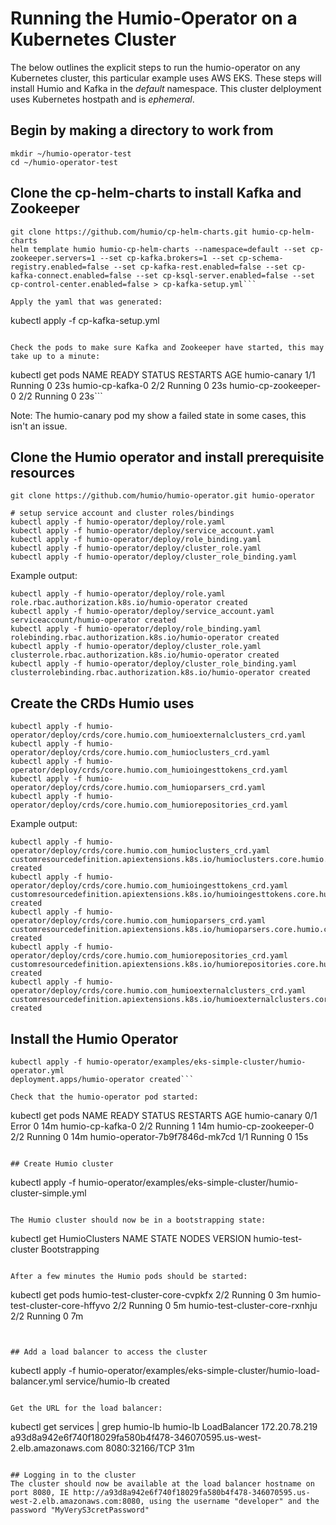 # Running the Humio-Operator on a Kubernetes Cluster

The below outlines the explicit steps to run the humio-operator on any Kubernetes cluster, this particular example uses AWS EKS. These steps will install Humio and Kafka in the *default* namespace. This cluster delployment uses Kubernetes hostpath and is *ephemeral*. 

## Begin by making a directory to work from
```
mkdir ~/humio-operator-test
cd ~/humio-operator-test
```

## Clone the cp-helm-charts to install Kafka and Zookeeper

```
git clone https://github.com/humio/cp-helm-charts.git humio-cp-helm-charts
helm template humio humio-cp-helm-charts --namespace=default --set cp-zookeeper.servers=1 --set cp-kafka.brokers=1 --set cp-schema-registry.enabled=false --set cp-kafka-rest.enabled=false --set cp-kafka-connect.enabled=false --set cp-ksql-server.enabled=false --set cp-control-center.enabled=false > cp-kafka-setup.yml```

Apply the yaml that was generated:
```
kubectl apply -f cp-kafka-setup.yml 
```

Check the pods to make sure Kafka and Zookeeper have started, this may take up to a minute:
```
kubectl get pods
NAME                   READY   STATUS    RESTARTS   AGE
humio-canary           1/1     Running   0          23s
humio-cp-kafka-0       2/2     Running   0          23s
humio-cp-zookeeper-0   2/2     Running   0          23s```

Note: The humio-canary pod my show a failed state in some cases, this isn't an issue.

## Clone the Humio operator and install prerequisite resources
```
git clone https://github.com/humio/humio-operator.git humio-operator

# setup service account and cluster roles/bindings
kubectl apply -f humio-operator/deploy/role.yaml
kubectl apply -f humio-operator/deploy/service_account.yaml
kubectl apply -f humio-operator/deploy/role_binding.yaml
kubectl apply -f humio-operator/deploy/cluster_role.yaml
kubectl apply -f humio-operator/deploy/cluster_role_binding.yaml
```

Example output:
```
kubectl apply -f humio-operator/deploy/role.yaml
role.rbac.authorization.k8s.io/humio-operator created
kubectl apply -f humio-operator/deploy/service_account.yaml
serviceaccount/humio-operator created
kubectl apply -f humio-operator/deploy/role_binding.yaml
rolebinding.rbac.authorization.k8s.io/humio-operator created
kubectl apply -f humio-operator/deploy/cluster_role.yaml
clusterrole.rbac.authorization.k8s.io/humio-operator created
kubectl apply -f humio-operator/deploy/cluster_role_binding.yaml
clusterrolebinding.rbac.authorization.k8s.io/humio-operator created
```

## Create the CRDs Humio uses
```
kubectl apply -f humio-operator/deploy/crds/core.humio.com_humioexternalclusters_crd.yaml
kubectl apply -f humio-operator/deploy/crds/core.humio.com_humioclusters_crd.yaml
kubectl apply -f humio-operator/deploy/crds/core.humio.com_humioingesttokens_crd.yaml
kubectl apply -f humio-operator/deploy/crds/core.humio.com_humioparsers_crd.yaml
kubectl apply -f humio-operator/deploy/crds/core.humio.com_humiorepositories_crd.yaml
```

Example output:
```
kubectl apply -f humio-operator/deploy/crds/core.humio.com_humioclusters_crd.yaml
customresourcedefinition.apiextensions.k8s.io/humioclusters.core.humio.com created
kubectl apply -f humio-operator/deploy/crds/core.humio.com_humioingesttokens_crd.yaml
customresourcedefinition.apiextensions.k8s.io/humioingesttokens.core.humio.com created
kubectl apply -f humio-operator/deploy/crds/core.humio.com_humioparsers_crd.yaml
customresourcedefinition.apiextensions.k8s.io/humioparsers.core.humio.com created
kubectl apply -f humio-operator/deploy/crds/core.humio.com_humiorepositories_crd.yaml
customresourcedefinition.apiextensions.k8s.io/humiorepositories.core.humio.com created
kubectl apply -f humio-operator/deploy/crds/core.humio.com_humioexternalclusters_crd.yaml
customresourcedefinition.apiextensions.k8s.io/humioexternalclusters.core.humio.com created
```

## Install the Humio Operator
```
kubectl apply -f humio-operator/examples/eks-simple-cluster/humio-operator.yml
deployment.apps/humio-operator created```

Check that the humio-operator pod started:
```
kubectl get pods 
NAME                             READY   STATUS    RESTARTS   AGE
humio-canary                     0/1     Error     0          14m
humio-cp-kafka-0                 2/2     Running   1          14m
humio-cp-zookeeper-0             2/2     Running   0          14m
humio-operator-7b9f7846d-mk7cd   1/1     Running   0          15s
```

## Create Humio cluster
```
kubectl apply -f humio-operator/examples/eks-simple-cluster/humio-cluster-simple.yml 
```

The Humio cluster should now be in a bootstrapping state:
```
kubectl get HumioClusters
NAME                 STATE           NODES   VERSION
humio-test-cluster   Bootstrapping           
```

After a few minutes the Humio pods should be started:
```
kubectl get pods 
humio-test-cluster-core-cvpkfx   2/2     Running   0          3m
humio-test-cluster-core-hffyvo   2/2     Running   0          5m
humio-test-cluster-core-rxnhju   2/2     Running   0          7m
```


## Add a load balancer to access the cluster
```
 kubectl apply -f humio-operator/examples/eks-simple-cluster/humio-load-balancer.yml 
service/humio-lb created
```

Get the URL for the load balancer:
```
kubectl get services | grep humio-lb
humio-lb                      LoadBalancer   172.20.78.219   a93d8a942e6f740f18029fa580b4f478-346070595.us-west-2.elb.amazonaws.com   8080:32166/TCP      31m
```

## Logging in to the cluster
The cluster should now be available at the load balancer hostname on port 8080, IE http://a93d8a942e6f740f18029fa580b4f478-346070595.us-west-2.elb.amazonaws.com:8080, using the username "developer" and the password "MyVeryS3cretPassword"
